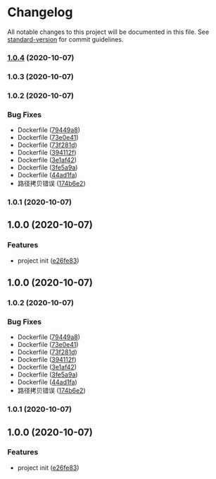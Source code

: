 # Changelog

All notable changes to this project will be documented in this file. See [standard-version](https://github.com/conventional-changelog/standard-version) for commit guidelines.

### [1.0.4](https://github.com/NuoHui/my-programming-dock/compare/v1.0.3...v1.0.4) (2020-10-07)

### 1.0.3 (2020-10-07)

### 1.0.2 (2020-10-07)


### Bug Fixes

* Dockerfile ([79449a8](https://github.com/NuoHui/my-programming-dock/commit/79449a89462df00ae59ae0a17748f7a6b0cc94d2))
* Dockerfile ([73e0e41](https://github.com/NuoHui/my-programming-dock/commit/73e0e41d6ff9cd109323a7ffdb42961148346f3f))
* Dockerfile ([73f281d](https://github.com/NuoHui/my-programming-dock/commit/73f281d99a3d95ed3f6bebf37e9e655f17a405a0))
* Dockerfile ([394112f](https://github.com/NuoHui/my-programming-dock/commit/394112f84ca5b6bc180b68a37248add1781e8253))
* Dockerfile ([3e1af42](https://github.com/NuoHui/my-programming-dock/commit/3e1af427c5d976c6c25cf7b9f8def75dae0edb4d))
* Dockerfile ([3fe5a9a](https://github.com/NuoHui/my-programming-dock/commit/3fe5a9ac2caa0b647b2c779b1898c9f26ffdc4e3))
* Dockerfile ([44ad1fa](https://github.com/NuoHui/my-programming-dock/commit/44ad1fa7878447ae90b8b594ca5ad772dfb1695f))
* 路径拷贝错误 ([174b6e2](https://github.com/NuoHui/my-programming-dock/commit/174b6e2351f831b7ea299381bdc7988d29580ab7))

### 1.0.1 (2020-10-07)

## 1.0.0 (2020-10-07)


### Features

* project init ([e26fe83](https://github.com/NuoHui/my-programming-dock/commit/e26fe837fe4fdbe9e858c500b6882b220ee368a1))

## 1.0.0 (2020-10-07)

### 1.0.2 (2020-10-07)


### Bug Fixes

* Dockerfile ([79449a8](https://github.com/NuoHui/my-programming-dock/commit/79449a89462df00ae59ae0a17748f7a6b0cc94d2))
* Dockerfile ([73e0e41](https://github.com/NuoHui/my-programming-dock/commit/73e0e41d6ff9cd109323a7ffdb42961148346f3f))
* Dockerfile ([73f281d](https://github.com/NuoHui/my-programming-dock/commit/73f281d99a3d95ed3f6bebf37e9e655f17a405a0))
* Dockerfile ([394112f](https://github.com/NuoHui/my-programming-dock/commit/394112f84ca5b6bc180b68a37248add1781e8253))
* Dockerfile ([3e1af42](https://github.com/NuoHui/my-programming-dock/commit/3e1af427c5d976c6c25cf7b9f8def75dae0edb4d))
* Dockerfile ([3fe5a9a](https://github.com/NuoHui/my-programming-dock/commit/3fe5a9ac2caa0b647b2c779b1898c9f26ffdc4e3))
* Dockerfile ([44ad1fa](https://github.com/NuoHui/my-programming-dock/commit/44ad1fa7878447ae90b8b594ca5ad772dfb1695f))
* 路径拷贝错误 ([174b6e2](https://github.com/NuoHui/my-programming-dock/commit/174b6e2351f831b7ea299381bdc7988d29580ab7))

### 1.0.1 (2020-10-07)

## 1.0.0 (2020-10-07)


### Features

* project init ([e26fe83](https://github.com/NuoHui/my-programming-dock/commit/e26fe837fe4fdbe9e858c500b6882b220ee368a1))
